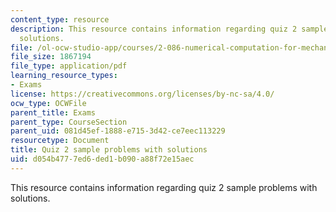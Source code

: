 ```yaml
---
content_type: resource
description: This resource contains information regarding quiz 2 sample problems with
  solutions.
file: /ol-ocw-studio-app/courses/2-086-numerical-computation-for-mechanical-engineers-fall-2012/d054b4777ed6ded1b090a88f72e15aec_MIT2_086F12_quiz2_samples.pdf
file_size: 1867194
file_type: application/pdf
learning_resource_types:
- Exams
license: https://creativecommons.org/licenses/by-nc-sa/4.0/
ocw_type: OCWFile
parent_title: Exams
parent_type: CourseSection
parent_uid: 081d45ef-1888-e715-3d42-ce7eec113229
resourcetype: Document
title: Quiz 2 sample problems with solutions
uid: d054b477-7ed6-ded1-b090-a88f72e15aec
---
```

This resource contains information regarding quiz 2 sample problems with solutions.